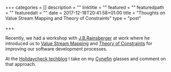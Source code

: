 +++
categories = []
description = ""
linktitle = ""
featured = ""
featuredpath = ""
featuredalt = ""
date = 2017-12-18T20:41:58+01:00
title = "Thoughts on Value Stream Mapping and Theory of Constraints"
type = "post"

+++

Recently, we had a workshop with [J.B.Rainsberger](http://www.jbrains.ca/)
at work where he introduced us to
[Value Stream Mapping](https://en.wikipedia.org/wiki/Value_stream_mapping)
and
[Theory of Constraints](https://en.wikipedia.org/wiki/Theory_of_constraints)
for improving our software development processes.

At the
[Holidaycheck techblog](http://techblog.holidaycheck.com/post/2017/12/14/thoughts-on-vsm-and-toc-jbhc)
I take on my [Cynefin](https://en.wikipedia.org/wiki/Cynefin_framework)
glasses and comment on that approach.
